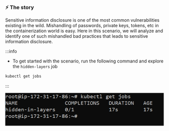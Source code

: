 ### ⚡️ The story

Sensitive information disclosure is one of the most common vulnerabilities existing in the wild. Mishandling of passwords, private keys, tokens, etc in the containerization world is easy. Here in this scenario, we will analyze and identify one of such mishandled bad practices that leads to sensitive information disclosure.

:::info

* To get started with the scenario, run the following command and explore the `hidden-layers` job

```bash
kubectl get jobs
```

:::

![Scenario 15 get jobs](./sc-15-0.png)